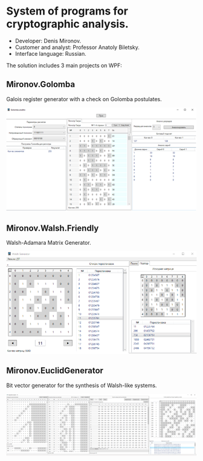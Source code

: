 System of programs for cryptographic analysis.
=======
* Developer: Denis Mironov.
* Customer and analyst: Professor Anatoly Biletsky. 
* Interface language: Russian.

The solution includes 3 main projects on WPF:
## Mironov.Golomba
Galois register generator with a check on Golomba postulates.

  ![image](https://github.com/myfunc/CryptoAnalizer/blob/master/img/2.PNG)
## Mironov.Walsh.Friendly
   Walsh-Adamara Matrix Generator.

  ![image](https://github.com/myfunc/CryptoAnalizer/blob/master/img/1.PNG)
## Mironov.EuclidGenerator
   Bit vector generator for the synthesis of Walsh-like systems.

  ![image](https://github.com/myfunc/CryptoAnalizer/blob/master/img/3.PNG)
